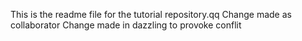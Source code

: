 This is the readme file for the tutorial repository.qq
Change made as collaborator
Change made in dazzling to provoke conflit
